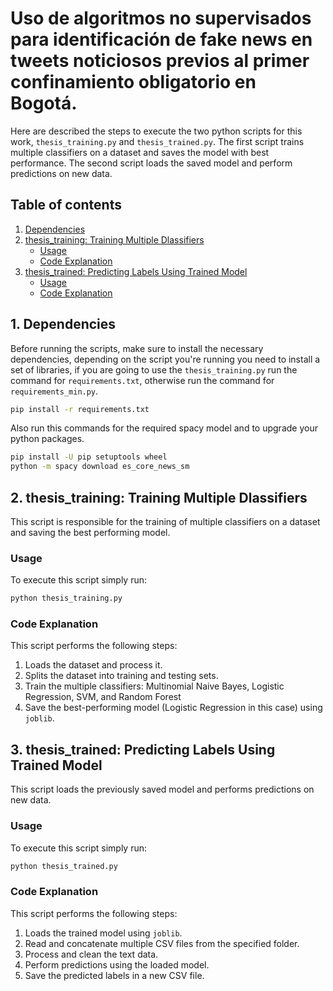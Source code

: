 # Uso de algoritmos no supervisados para identificación de fake news en tweets noticiosos previos al primer confinamiento obligatorio en Bogotá.

Here are described the steps to execute the two python scripts for this work, `thesis_training.py` and `thesis_trained.py`. The first script trains multiple classifiers on a dataset and saves the model with best performance. The second script loads the saved model and perform predictions on new data.

## Table of contents
1. [Dependencies](#dependencies)
2. [thesis_training: Training Multiple Dlassifiers](#thesis_training)
    - [Usage](#thesis_training_usage)
    - [Code Explanation](#thesis_training_code_explanation)
3. [thesis_trained: Predicting Labels Using Trained Model](#thesis_trained)
    - [Usage](#thesis_trained_usage)
    - [Code Explanation](#thesis_trained_code_explanation)

## 1. Dependencies <a name="dependencies"></a>

Before running the scripts, make sure to install the necessary dependencies, depending on the script you're running you need to install a set of libraries, if you are going to use the `thesis_training.py` run the command for `requirements.txt`, otherwise run the command for `requirements_min.py`.
```bash
pip install -r requirements.txt
```
Also run this commands for the required spacy model and to upgrade your python packages.
```bash
pip install -U pip setuptools wheel
python -m spacy download es_core_news_sm
```

## 2. thesis_training: Training Multiple Dlassifiers <a name="thesis_training"></a>

This script is responsible for the training of multiple classifiers on a dataset and saving the best performing model.

### Usage <a name="thesis_training_usage"></a>

To execute this script simply run:
```bash
python thesis_training.py
```

### Code Explanation <a name="thesis_training_code_explanation"></a>

This script performs the following steps:
1. Loads the dataset and process it.
2. Splits the dataset into training and testing sets.
3. Train the multiple classifiers: Multinomial Naive Bayes, Logistic Regression, SVM, and Random Forest
4. Save the best-performing model (Logistic Regression in this case) using `joblib`.

## 3. thesis_trained: Predicting Labels Using Trained Model <a name="thesis_trained"></a>

This script loads the previously saved model and performs predictions on new data.

### Usage <a name="thesis_trained_usage"></a>

To execute this script simply run:
```bash
python thesis_trained.py
```

### Code Explanation <a name="thesis_trained_code_explanation"></a>

This script performs the following steps:
1. Loads the trained model using `joblib`.
2. Read and concatenate multiple CSV files from the specified folder.
3. Process and clean the text data.
4. Perform predictions using the loaded model.
5. Save the predicted labels in a new CSV file.